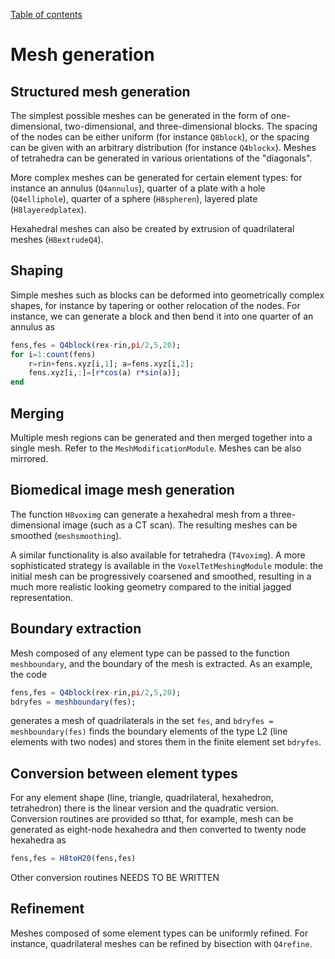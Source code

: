 [Table of contents](https://petrkryslucsd.github.io/FinEtools.jl)

# Mesh generation

## Structured mesh generation

The simplest possible meshes can be generated in the form of one-dimensional, two-dimensional, and three-dimensional blocks. The spacing of the nodes can be either uniform (for instance `Q8block`), or the spacing can be given with an arbitrary distribution (for instance `Q4blockx`). Meshes of tetrahedra can be generated in various orientations of the "diagonals".

More complex meshes can be generated for certain element types: for instance an annulus (`Q4annulus`), quarter of a plate with a hole (`Q4elliphole`), quarter of a sphere (`H8spheren`), layered plate (`H8layeredplatex`).

Hexahedral meshes can also be created by extrusion of  quadrilateral meshes (`H8extrudeQ4`).

## Shaping

Simple meshes  such as blocks can be deformed into geometrically complex shapes, for instance  by tapering  or oother relocation of the nodes. For instance, we can generate a block  and then bend it  into one quarter  of  an annulus as

```julia
fens,fes = Q4block(rex-rin,pi/2,5,20);
for i=1:count(fens)
    r=rin+fens.xyz[i,1]; a=fens.xyz[i,2];
    fens.xyz[i,:]=[r*cos(a) r*sin(a)];
end
```

## Merging

Multiple mesh regions  can be generated and then merged together into a single mesh. Refer to the `MeshModificationModule`. Meshes can be also mirrored.

## Biomedical image mesh generation

The function `H8voximg` can generate a hexahedral mesh from a three-dimensional image (such as a CT scan). The resulting meshes can be smoothed (`meshsmoothing`).

A similar functionality  is also available for tetrahedra (`T4voximg`). A more sophisticated strategy is available in the `VoxelTetMeshingModule` module: the initial mesh can be progressively coarsened and smoothed, resulting  in a much more realistic looking geometry compared  to the initial jagged representation.

## Boundary extraction

Mesh  composed of  any element type can be passed to the function  `meshboundary`, and  the boundary of the mesh is extracted. As an example, the code

```julia
fens,fes = Q4block(rex-rin,pi/2,5,20);
bdryfes = meshboundary(fes);
```

generates a mesh of quadrilaterals in the set `fes`,  and `bdryfes = meshboundary(fes)` finds the boundary elements of the type L2 (line elements with two nodes) and stores them in the  finite element set `bdryfes`.

## Conversion  between element types

For any element shape  (line, triangle,  quadrilateral, hexahedron, tetrahedron) there is  the linear version and the quadratic version. Conversion routines are provided so tthat, for example, mesh can be generated as eight-node  hexahedra  and then converted  to twenty node hexahedra as

```julia
fens,fes = H8toH20(fens,fes)
```

Other conversion routines NEEDS  TO BE WRITTEN

## Refinement

Meshes composed of some  element types can be uniformly refined. For instance, quadrilateral meshes can be refined by bisection with `Q4refine`.
